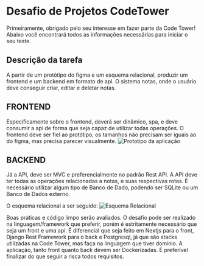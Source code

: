 # Desafio de Projetos CodeTower

Primeiramente, obrigado pelo seu interesse em fazer parte da Code Tower! Abaixo você encontrará todos as informações necessárias para iniciar o seu teste.

## Descrição da tarefa
A partir de um protótipo do figma e um esquema relacional, produzir um frontend e um backend em formato de api.
O sistema notas, onde o usuário deve conseguir criar, editar e deletar notas.

## FRONTEND
Especificamente sobre o frontend, deverá ser dinâmico, spa, e deve consumir a api de forma que seja capaz de utilizar todas operações. O frontend deve ser fiel ao protótipo, os tamanhos não precisam ser iguais ao do figma, mas precisa parecer visualmente.
![Prototipo da aplicação](blob:https://web.whatsapp.com/b8d3e4b5-fc04-4100-a34a-3241c56f9f8c)

## BACKEND
Já a API, deve ser MVC e preferencialmente no padrão Rest API. A API deve ter todas as operações relacionadas a notas, e suas respectivas rotas. É necessário utilizar algum tipo de Banco de Dado, podendo ser SQLite ou um Banco de Dados externo. 

O esquema relacional a ser seguido:
![Esquema Relacional](https://cdn.discordapp.com/attachments/1105596238746886144/1186456052632391753/image.png?ex=6593504e&is=6580db4e&hm=10d6d4008639680eb253eb924b6fb8468beb62d1d748272fb0e8e3ab7f92b5d8&)

Boas práticas e código limpo serão avaliados.
O desafio pode ser realizado na linguagem/framework que preferir, porém é estritamente necessário que seja um front e uma api. É diferencial que seja feito em Nextjs para o front, Django Rest Framework para o back e Postgresql, já que são stacks utilizadas na Code Tower, mas faça na linguagem que tiver domínio. A aplicação, tanto front quanto back devem ser Dockerizadas. É preferível finalizar do que seguir a risca todos requisitos.
